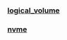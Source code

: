 ### [logical_volume](https://github.com/engild/mans/tree/master/OS/Linux-common/025-device-resources/Disk/logical_volume)
### [nvme](https://github.com/engild/mans/tree/master/OS/Linux-common/025-device-resources/Disk/nvme)

